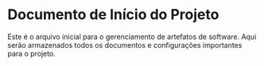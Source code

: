# Documento de Início do Projeto

Este é o arquivo inicial para o gerenciamento de artefatos de software.
Aqui serão armazenados todos os documentos e configurações importantes para o projeto.
